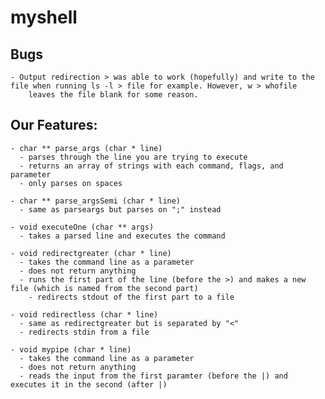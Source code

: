 # myshell

## Bugs
    - Output redirection > was able to work (hopefully) and write to the file when running ls -l > file for example. However, w > whofile 
        leaves the file blank for some reason.

## Our Features: 
    - char ** parse_args (char * line) 
      - parses through the line you are trying to execute
      - returns an array of strings with each command, flags, and parameter 
      - only parses on spaces 
 
    - char ** parse_argsSemi (char * line) 
      - same as parseargs but parses on ";" instead
      
    - void executeOne (char ** args) 
      - takes a parsed line and executes the command 
      
    - void redirectgreater (char * line) 
      - takes the command line as a parameter
      - does not return anything 
      - runs the first part of the line (before the >) and makes a new file (which is named from the second part)
        - redirects stdout of the first part to a file
 
    - void redirectless (char * line) 
      - same as redirectgreater but is separated by "<"
      - redirects stdin from a file
  
    - void mypipe (char * line)
      - takes the command line as a parameter
      - does not return anything 
      - reads the input from the first paramter (before the |) and executes it in the second (after |)
 
